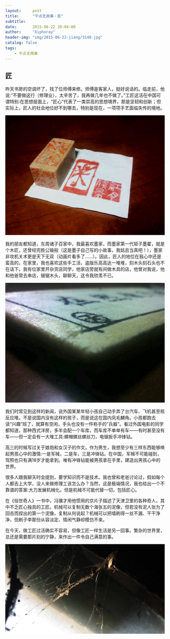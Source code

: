 ```yaml
---
layout:     post
title:      "干点无用事・匠"
subtitle:   
date:       2015-06-22 20:04:00
author:     "Xiphoray"
header-img: "img/2015-06-22-jiang/3140.jpg"
catalog: false
tags:     
    - 干点无用事
---
```



## 匠

昨天书房的空调坏了，找了位师傅来修。师傅是客家人，挺好说话的。临走前，他说:“不要做这行（修理业），太辛苦了，我再做几年也不做了。”工匠这活在中国可谓特别:在思想层面上，“匠心”代表了一类崇高的思想境界，那是坚韧和创新；但实际上，匠人的社会地位好不到哪去，特别是现在，一项项手艺面临失传的境地。

![img](/img/2015-06-22-jiang/1.jfif)

我的朋友都知道，东周诸子百家中，我最喜欢墨家，而墨家第一代钜子墨翟，就是个木匠，还曾经完胜公输般（这是墨子自己写的小故事，我姑且当真吧！），墨家非攻机关术更是天下无双（动画片看多了……）。因此，匠人的地位在我心中还是蛮高的。在家里，我也喜欢这些手工活，盗版乐高高达一堆堆，刻木头刻石头也不在话下。我有位家里开杂货店同学，他家店旁就有间做木具的店，他曾对我说，他和他爸常去串店，锯锯木头，聊聊天，这令我欣羡不已。

![img](/img/2015-06-22-jiang/2.jfif)

我们时常见到这样的新闻，说外国某某年轻小孩自己动手弄了台汽车、飞机甚至核反应堆。不是说国内没有这样的孩子，而是说这在国内凤毛麟角。小孩都跑去读“兴趣”班了，就算有空闲，手头也没有一件称手的“兵器”。看过外国电影的同学都知道，那种西式洋房，多半会配一个车库，而车库不单单有车——有时甚至没有车——但一定会有一大堆工具:螺帽螺丝螺丝刀，电锯扳手冲锋钻。

高三的时候写过关于娘炮和女汉子的作文。作为男生，我想至少有三样东西能够唤起男孩心中的激情:一是军械，二是车，三是冲锋钻。在中国，军械不可能碰到，驾照也只有满18岁才能拿到。唯有冲锋钻能被男孩拿在手里，建造出男孩心中的世界。

很多人跟我聊天时会提到，要学知识而不是技术。我也曾和老爸讨论过，假如每个人都去上大学，没人来做修理工该怎么办？当然，这是极端情况，我也给出一个不靠谱的答案:大力发展机械化。但是机械不可能代替一切，包括匠心。

在《俗世奇人》一书中，冯骥才用他惯用的京片子描述了天津卫里的各种奇人，其中不乏匠心独具的工匠。机械可以复制无数个海张五的泥像，但若没有泥人张为了回击而捏出的第一个泥像，复制从何说起？机械可以把墙刷得一丝不漏、干干净净，但刷子李那份从容淡定、情闲气静却模仿不来。

在今天，做工匠过活确实不容易，但像工匠一样生活是另一回事。繁杂的世界里，总还是需要那片刻的宁静，来作出一件令自己满意的事。

![img](/img/2015-06-22-jiang/3.jfif)